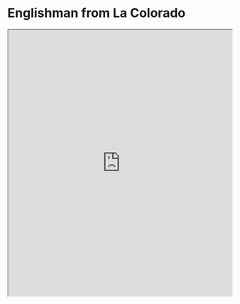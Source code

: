 
# Englishman from La Colorado
<iframe src="https://github.com/badesairam/badesairam.github.io/blob/main/assets/data/script_englishman.pdf" width="100%" height="600px"></iframe>
